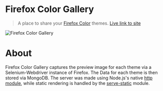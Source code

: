 # Firefox Color Gallery
> A place to share your [Firefox Color](https://color.firefox.com/) themes.
[Live link to site](https://joshuascript.github.io/Firefox-Color-Gallery/)

![Firefox Color Gallery](https://i.imgur.com/NqyXNt8.png)

# About 

Firefox Color Gallery captures the preview image for each theme via a Selenium-Webdriver instance of Firefox. The Data for each theme is then stored via MongoDB. The server was made using Node.js's native [http module](https://nodejs.org/api/http.html), while static rendering is handled by the [serve-static](https://github.com/expressjs/serve-static) module.